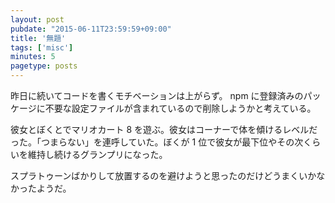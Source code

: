 ```yaml
---
layout: post
pubdate: "2015-06-11T23:59:59+09:00"
title: '無題'
tags: ['misc']
minutes: 5
pagetype: posts
---
```

昨日に続いてコードを書くモチベーションは上がらず。 npm に登録済みのパッケージに不要な設定ファイルが含まれているので削除しようかと考えている。

彼女とぼくとでマリオカート 8 を遊ぶ。彼女はコーナーで体を傾けるレベルだった。「つまらない」を連呼していた。ぼくが 1 位で彼女が最下位やその次くらいを維持し続けるグランプリになった。

スプラトゥーンばかりして放置するのを避けようと思ったのだけどうまくいかなかったようだ。
